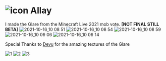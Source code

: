 # ![icon](https://user-images.githubusercontent.com/92093995/137591909-2c074743-7665-4934-989a-6170c3c98f30.png) Allay                                                                                                      
 I made the Glare from the Minecraft Live 2021 mob vote. **[NOT FINAL STILL BETA]**
![2021-10-16_10 08 51](https://user-images.githubusercontent.com/92093995/137591943-721241fb-4d10-4277-bb84-03150f9fbdc0.png)
![2021-10-16_10 08 54](https://user-images.githubusercontent.com/92093995/137591946-f21e068c-aed8-478d-bc20-92cd179beba7.png)
![2021-10-16_10 08 59](https://user-images.githubusercontent.com/92093995/137591947-d2a0ac99-acf5-473a-afce-61400c89f4c1.png)
![2021-10-16_10 09 06](https://user-images.githubusercontent.com/92093995/137591948-ae5b10a3-4725-4687-9afa-865b8fc0c6c0.png)
![2021-10-16_10 09 14](https://user-images.githubusercontent.com/92093995/137591949-01cdd4e2-5903-42f1-9833-02139d01be2f.png)

Special Thanks to [Devu](https://twitter.com/DevuProjects) for the amazing textures of the Glare

![1](https://user-images.githubusercontent.com/92093995/137592116-be2742cf-d5a9-40e9-81d9-4f53b63edae0.jpg)
![2](https://user-images.githubusercontent.com/92093995/137592115-9adfe4f8-773c-4ed2-9f0b-997e512b5025.jpg)
![3](https://user-images.githubusercontent.com/92093995/137592114-80dc2c23-f164-47f2-a79a-0420f796c738.jpg)
